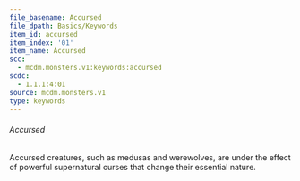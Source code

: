 ```yaml
---
file_basename: Accursed
file_dpath: Basics/Keywords
item_id: accursed
item_index: '01'
item_name: Accursed
scc:
  - mcdm.monsters.v1:keywords:accursed
scdc:
  - 1.1.1:4:01
source: mcdm.monsters.v1
type: keywords
---
```


###### Accursed

Accursed creatures, such as medusas and werewolves, are under the effect of powerful supernatural curses that change their essential nature.
